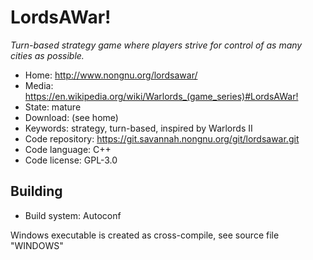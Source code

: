 # LordsAWar!

_Turn-based strategy game where players strive for control of as many cities as possible._

- Home: http://www.nongnu.org/lordsawar/
- Media: <https://en.wikipedia.org/wiki/Warlords_(game_series)#LordsAWar!>
- State: mature
- Download: (see home)
- Keywords: strategy, turn-based, inspired by Warlords II
- Code repository: https://git.savannah.nongnu.org/git/lordsawar.git
- Code language: C++
- Code license: GPL-3.0

## Building

- Build system: Autoconf

Windows executable is created as cross-compile, see source file "WINDOWS" 

